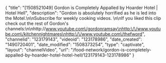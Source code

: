 {
    "title": "[1508521049] Gordon is Completely Appalled by Hoarder Hotel | Hotel Hell",
    "description": "Gordon is absolutely horrified as he is led into the Motel.\n\nSubscribe for weekly cooking videos. \n\nIf you liked this clip check out the rest of Gordon's channels:\n\nhttp:\/\/www.youtube.com\/gordonramsay\nhttp:\/\/www.youtube.com\/kitchennightmares\nhttp:\/\/www.youtube.com\/thefword",
    "channelid": "123179143",
    "videoid": "123178986",
    "date_created": "1490720401",
    "date_modified": "1508373254",
    "type": "captivate",
    "layout": "channelVideo",
    "url": "\/food-network\/gordon-is-completely-appalled-by-hoarder-hotel-hotel-hell\/123179143-123178986"
}
